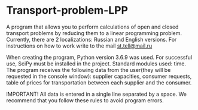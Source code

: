 # Transport-problem-LPP

A program that allows you to perform calculations of open and closed transport problems 
by reducing them to a linear programming problem. 
Currently, there are 2 localizations: Russian and English versions. 
For instructions on how to work write to the mail st.tell@mail.ru


When creating the program, Python version 3.6.9 was used.
For successful use, SciPy must be installed in the project. 
Standard modules used: time. 
The program receives the following data from the user(they will be requested in the console window): 
supplier capacities, 
consumer requests, 
table of prices for transportation between each supplier and the consumer. 

IMPORTANT! 
All data is entered in a single line separated by a space. 
We recommend that you follow these rules to avoid program errors.
